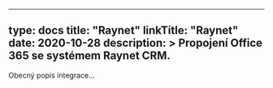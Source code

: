 
---
type: docs
title: "Raynet"
linkTitle: "Raynet"
date: 2020-10-28
description: >
  Propojení Office 365 se systémem Raynet CRM.
---

Obecný popis integrace...


